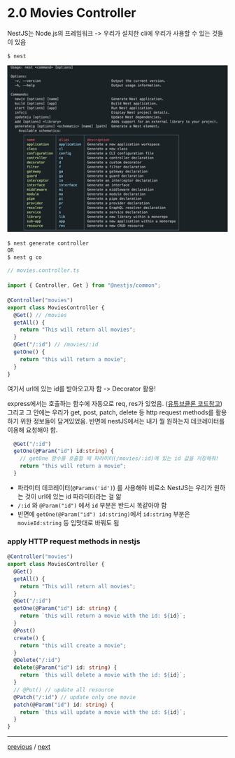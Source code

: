 # 2.0 Movies Controller

NestJS는 Node.js의 프레임워크 -> 우리가 설치한 cli에 우리가 사용할 수 있는 것들이 있음

```
$ nest
```

![](nestjs-cmds.png)

```
$ nest generate controller
OR
$ nest g co
```

```ts
// movies.controller.ts

import { Controller, Get } from "@nestjs/common";

@Controller("movies")
export class MoviesController {
  @Get() // /movies
  getAll() {
    return "This will return all movies";
  }
  @Get("/:id") // /movies/:id
  getOne() {
    return "this will return a movie";
  }
}
```

여기서 url에 있는 id를 받아오고자 함 -> Decorator 활용!

express에서는 호출하는 함수에 자동으로 req, res가 있었음. ([유튜브클론 코드참고](https://github.com/bravacoreana/newtube/blob/0bde21c00f3fdf6ef87b59c585fa484b5e9d59ba/src/controllers/userController.js#L175)) 그리고 그 안에는 우리가 get, post, patch, delete 등 http request methods를 활용하기 위한 정보들이 담겨있었음. 반면에 nestJS에서는 내가 뭘 원하는지 데코레이터를 이용해 요청해야 함.

```ts
  @Get("/:id")
  getOne(@Param("id") id:string) {
    // getOne 함수를 호출할 때 파라미터(/movies/:id)에 있는 id 값을 저장해줘!
    return "this will return a movie";
  }
```

- 파라미터 데코레이터(`@Params('id')`) 를 사용해야 비로소 NestJS는 우리가 원하는 것이 url에 있는 id 파라미터라는 걸 앎
- `/:id` 와 `@Param("id")` 에서 `id` 부분은 반드시 똑같아야 함
- 반면에 `getOne(@Param("id") id:string)`에서 `id:string` 부분은 `movieId:string` 등 입맛대로 바꿔도 됨

### apply HTTP request methods in nestjs

```ts
@Controller("movies")
export class MoviesController {
  @Get()
  getAll() {
    return "This will return all movies";
  }
  @Get("/:id")
  getOne(@Param("id") id: string) {
    return `this will return a movie with the id: ${id}`;
  }
  @Post()
  create() {
    return "this will create a movie";
  }
  @Delete("/:id")
  delete(@Param("id") id: string) {
    return `this will delete a movie with the id: ${id}`;
  }
  // @Put() // update all resource
  @Patch("/:id") // update only one movie
  patch(@Param("id") id: string) {
    return `this will update a movie with the id: ${id}`;
  }
}
```

---

[previous](1.2.services.md) / [next](2.1.more-routes.md)
